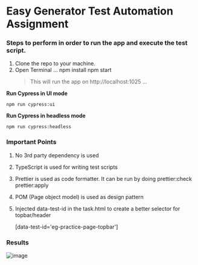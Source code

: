 # Easy Generator Test Automation Assignment


### Steps to perform in order to run the app and execute the test script.

1. Clone the repo to your machine.
2. Open Terminal
...
    npm install
    npm start
    > This will run the app on http://localhost:1025
...

**Run Cypress in UI mode**

    npm run cypress:ui

**Run Cypress in headless mode**

    npm run cypress:headless

### Important Points

1. No 3rd party dependency is used
2. TypeScript is used for writing test scripts
3. Prettier is used as code formatter. It can be run by doing
    prettier:check
    prettier:apply
4. POM (Page object model) is used as design pattern
5. Injected data-test-id in the task.html to create a better selector for topbar/header

    [data-test-id='eg-practice-page-topbar']

### Results
![image](https://user-images.githubusercontent.com/52025650/229377012-fde9f4af-9705-45d1-8872-6dd6f8965ec0.png)
